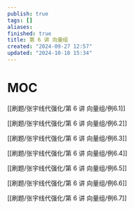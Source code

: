 ```yaml
---
publish: true
tags: []
aliases: 
finished: true
title: 第 6 讲 向量组
created: "2024-09-27 12:57"
updated: "2024-10-18 15:34"
---
```

# MOC

[[刷题/张宇线代强化/第 6 讲 向量组/例6.1]]

[[刷题/张宇线代强化/第 6 讲 向量组/例6.2]]

[[刷题/张宇线代强化/第 6 讲 向量组/例6.3]]

[[刷题/张宇线代强化/第 6 讲 向量组/例6.4]]

[[刷题/张宇线代强化/第 6 讲 向量组/例6.5]]

[[刷题/张宇线代强化/第 6 讲 向量组/例6.6]]

[[刷题/张宇线代强化/第 6 讲 向量组/例6.7]]
